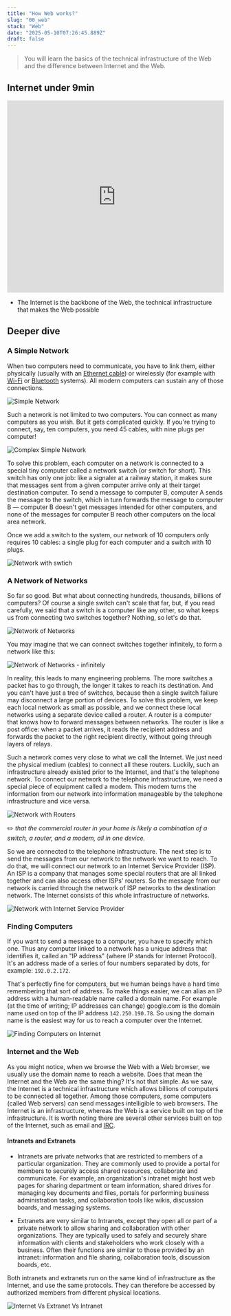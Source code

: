 ```yaml
---
title: "How Web works?"
slug: "00_web"
stack: "Web"
date: "2025-05-10T07:26:45.889Z"
draft: false
---
```


> You will learn the basics of the technical infrastructure of the Web and the difference between Internet and the Web.

## Internet under 9min

<iframe width="100%" height="447" src="https://www.youtube.com/embed/x3c1ih2NJEg?si=9zj_Sk9zLxTQlt_y" title="YouTube video player" frameborder="0" allow="accelerometer; autoplay; clipboard-write; encrypted-media; gyroscope; picture-in-picture; web-share" referrerpolicy="strict-origin-when-cross-origin" allowfullscreen></iframe>

- The Internet is the backbone of the Web, the technical infrastructure that makes the Web possible

## Deeper dive

### A Simple Network

When two computers need to communicate, you have to link them, either physically (usually with an [Ethernet cable](https://en.wikipedia.org/wiki/Ethernet_crossover_cable)) or wirelessly (for example with [Wi-Fi](https://en.wikipedia.org/wiki/Wi-Fi) or [Bluetooth](https://en.wikipedia.org/wiki/Bluetooth) systems). All modern computers can sustain any of those connections.

![Simple Network](../../src/images/00_web/w-1.png)

Such a network is not limited to two computers. You can connect as many computers as you wish. But it gets complicated quickly. If you're trying to connect, say, ten computers, you need 45 cables, with nine plugs per computer!

![Complex Simple Network](../../src/images/00_web/w-2.png)

To solve this problem, each computer on a network is connected to a special tiny computer called a network switch (or switch for short). This switch has only one job: like a signaler at a railway station, it makes sure that messages sent from a given computer arrive only at their target destination computer. To send a message to computer B, computer A sends the message to the switch, which in turn forwards the message to computer B — computer B doesn't get messages intended for other computers, and none of the messages for computer B reach other computers on the local area network.

Once we add a switch to the system, our network of 10 computers only requires 10 cables: a single plug for each computer and a switch with 10 plugs.

![Network with swtich](../../src/images/00_web/w-3.png)

### A Network of Networks

So far so good. But what about connecting hundreds, thousands, billions of computers? Of course a single switch can't scale that far, but, if you read carefully, we said that a switch is a computer like any other, so what keeps us from connecting two switches together? Nothing, so let's do that.

![Network of Networks](../../src/images/00_web/w-4.png)

You may imagine that we can connect switches together infinitely, to form a network like this:

![Network of Networks - infinitely](../../src/images/00_web/w-5.png)

In reality, this leads to many engineering problems. The more switches a packet has to go through, the longer it takes to reach its destination. And you can't have just a tree of switches, because then a single switch failure may disconnect a large portion of devices. To solve this problem, we keep each local network as small as possible, and we connect these local networks using a separate device called a router. A router is a computer that knows how to forward messages between networks. The router is like a post office: when a packet arrives, it reads the recipient address and forwards the packet to the right recipient directly, without going through layers of relays.

Such a network comes very close to what we call the Internet. We just need the physical medium (cables) to connect all these routers. Luckily, such an infrastructure already existed prior to the Internet, and that's the telephone network. To connect our network to the telephone infrastructure, we need a special piece of equipment called a modem. This modem turns the information from our network into information manageable by the telephone infrastructure and vice versa.

![Network with Routers](../../src/images/00_web/w-6.png)

✏️ _that the commercial router in your home is likely a combination of a switch, a router, and a modem, all in one device._

So we are connected to the telephone infrastructure. The next step is to send the messages from our network to the network we want to reach. To do that, we will connect our network to an Internet Service Provider (ISP). An ISP is a company that manages some special routers that are all linked together and can also access other ISPs' routers. So the message from our network is carried through the network of ISP networks to the destination network. The Internet consists of this whole infrastructure of networks.

![Network with Internet Service Provider](../../src/images/00_web/w-7.png)

### Finding Computers

If you want to send a message to a computer, you have to specify which one. Thus any computer linked to a network has a unique address that identifies it, called an "IP address" (where IP stands for Internet Protocol). It's an address made of a series of four numbers separated by dots, for example: `192.0.2.172`.

That's perfectly fine for computers, but we human beings have a hard time remembering that sort of address. To make things easier, we can alias an IP address with a human-readable name called a domain name. For example (at the time of writing; IP addresses can change) google.com is the domain name used on top of the IP address `142.250.190.78`. So using the domain name is the easiest way for us to reach a computer over the Internet.

![Finding Computers on Internet](../../src/images/00_web/w-8.png)

### Internet and the Web

As you might notice, when we browse the Web with a Web browser, we usually use the domain name to reach a website. Does that mean the Internet and the Web are the same thing? It's not that simple. As we saw, the Internet is a technical infrastructure which allows billions of computers to be connected all together. Among those computers, some computers (called Web servers) can send messages intelligible to web browsers. The Internet is an infrastructure, whereas the Web is a service built on top of the infrastructure. It is worth noting there are several other services built on top of the Internet, such as email and [IRC](https://developer.mozilla.org/en-US/docs/Glossary/IRC).

#### Intranets and Extranets

- Intranets are private networks that are restricted to members of a particular organization. They are commonly used to provide a portal for members to securely access shared resources, collaborate and communicate. For example, an organization's intranet might host web pages for sharing department or team information, shared drives for managing key documents and files, portals for performing business administration tasks, and collaboration tools like wikis, discussion boards, and messaging systems.

- Extranets are very similar to Intranets, except they open all or part of a private network to allow sharing and collaboration with other organizations. They are typically used to safely and securely share information with clients and stakeholders who work closely with a business. Often their functions are similar to those provided by an intranet: information and file sharing, collaboration tools, discussion boards, etc.

Both intranets and extranets run on the same kind of infrastructure as the Internet, and use the same protocols. They can therefore be accessed by authorized members from different physical locations.

![Internet Vs Extranet Vs Intranet](../../src/images/00_web/w-9.png)

